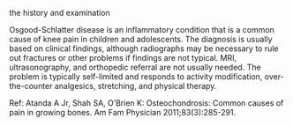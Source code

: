 the history and examination

Osgood-Schlatter disease is an inflammatory condition that is a common cause of knee pain in children and adolescents. The diagnosis is usually based on clinical findings, although radiographs may be necessary to rule out fractures or other problems if findings are not typical. MRI, ultrasonography, and orthopedic referral are not usually needed. The problem is typically self-limited and responds to activity modification, over-the-counter analgesics, stretching, and physical therapy.

Ref:  Atanda A Jr, Shah SA, O’Brien K: Osteochondrosis: Common causes of pain in growing bones. Am Fam Physician 2011;83(3):285-291.